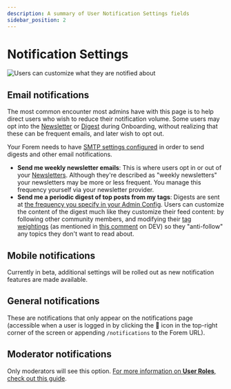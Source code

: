 ```yaml
---
description: A summary of User Notification Settings fields
sidebar_position: 2
---
```


# Notification Settings

![Users can customize what they are notified about](https://raw.githubusercontent.com/forem/admin-docs/main/static/img/userNotificationsFullpage.png)

## Email notifications

The most common encounter most admins have with this page is to help direct users who wish to reduce their notification volume. Some users may opt into the [Newsletter](https://admin.forem.com/docs/advanced-customization/config/newsletter) or [Digest](https://admin.forem.com/docs/advanced-customization/config/emails#periodic-email-digest) during Onboarding, without realizing that these can be frequent emails, and later wish to opt out.

Your Forem needs to have [SMTP settings configured](https://admin.forem.com/docs/advanced-customization/config/smtp-settings) in order to send digests and other email notifications.

- **Send me weekly newsletter emails**: This is where users opt in or out of your [Newsletters](https://admin.forem.com/docs/advanced-customization/config/newsletter). Although they're described as "weekly newsletters" your newsletters may be more or less frequent. You manage this frequency yourself via your newsletter provider.
- **Send me a periodic digest of top posts from my tags**: Digests are sent at [the frequency you specify in your Admin Config](https://admin.forem.com/docs/advanced-customization/config/emails#periodic-email-digest). Users can customize the content of the digest much like they customize their feed content: by following other community members, and modifying their [tag weightings](https://admin.forem.com/docs/forem-basics/tags) (as mentioned in [this comment](https://dev.to/michaelcurrin/comment/1abef) on DEV) so they "anti-follow" any topics they don't want to read about.

## Mobile notifications

Currently in beta, additional settings will be rolled out as new notification features are made available.

## General notifications

These are notifications that only appear on the notifications page (accessible when a user is logged in by clicking the 🔔 icon in the top-right corner of the screen or appending `/notifications` to the Forem URL).

## Moderator notifications

Only moderators will see this option. [For more information on **User Roles**, check out this guide](https://admin.forem.com/docs/forem-basics/user-roles).
